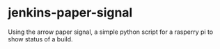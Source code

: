 # jenkins-paper-signal
Using the arrow paper signal, a simple python script for a rasperry pi to show status of a build.
